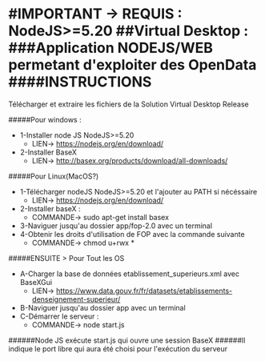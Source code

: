 #IMPORTANT -> REQUIS : NodeJS>=5.20
##Virtual Desktop :
###Application NODEJS/WEB permetant d'exploiter des OpenData
####INSTRUCTIONS
=============
Télécharger et extraire les fichiers de la Solution Virtual Desktop Release

#####Pour windows :
* 1-Installer node JS NodeJS>=5.20
	* LIEN->			https://nodejs.org/en/download/
* 2-Installer BaseX
	* LIEN->			http://basex.org/products/download/all-downloads/

#####Pour Linux(MacOS?)
* 1-Télécharger nodeJS NodeJS>=5.20 et l'ajouter au PATH si nécéssaire
	* LIEN->			https://nodejs.org/en/download/
* 2-Installer baseX :
	* COMMANDE->		sudo apt-get install basex
* 3-Naviguer jusqu'au dossier app/fop-2.0 avec un terminal
* 4-Obtenir les droits d'utilisation de FOP avec la commande suivante
	* COMMANDE->			chmod u+rwx *

#####ENSUITE > Pour Tout les OS
* A-Charger la base de données etablissement_superieurs.xml avec BaseXGui
	* LIEN->			https://www.data.gouv.fr/fr/datasets/etablissements-denseignement-superieur/
* B-Naviguer jusqu'au dossier app avec un terminal
* C-Démarrer le serveur :
	* COMMANDE->		node start.js

######Node JS exécute start.js qui ouvre une session BaseX
######Il indique le port libre qui aura été choisi pour l'exécution du serveur
